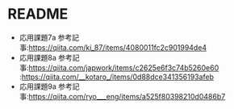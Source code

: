# README

* 応用課題7a 参考記事:https://qiita.com/ki_87/items/4080011fc2c901994de4
* 応用課題8a 参考記事:https://qiita.com/japwork/items/c2625e6f3c74b5260e60
                     :https://qiita.com/__kotaro_/items/0d88dce341356193afeb
* 応用課題9a 参考記事:https://qiita.com/ryo___eng/items/a525f80398210d0486b7